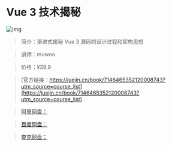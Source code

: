 # Vue 3 技术揭秘

![img](../../assets/a636770752f04951a6f1b8ad6e33af98~tplv-k3u1fbpfcp-no-mark:280:280:200:280.png)

> 简介：渐进式揭秘 Vue 3 源码的设计过程和架构思想

> 讲师：muwoo

> 价格：¥39.9

> [官方链接：https://juejin.cn/book/7146465352120008743?utm_source=course_list](https://juejin.cn/book/7146465352120008743?utm_source=course_list)

> [阿里网盘：]()

> [百度网盘：]()

> [夸克网盘：]()
